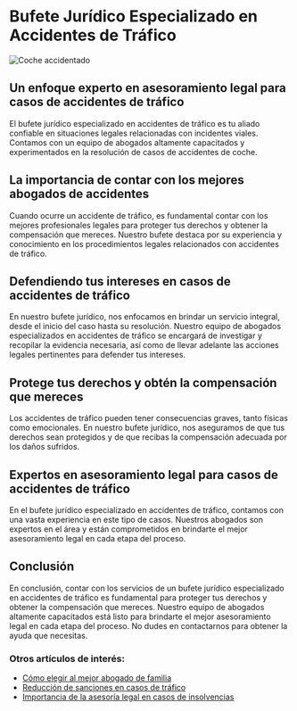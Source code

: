 # Bufete Jurídico Especializado en Accidentes de Tráfico

![Coche accidentado](https://images.coches.com/_vn_/kia/Sportage/c399cf1d98a95d24f8e8715dd0b13fb2.jpg)

## Un enfoque experto en asesoramiento legal para casos de accidentes de tráfico

El bufete jurídico especializado en accidentes de tráfico es tu aliado confiable en situaciones legales relacionadas con incidentes viales. Contamos con un equipo de abogados altamente capacitados y experimentados en la resolución de casos de accidentes de coche.

## La importancia de contar con los mejores abogados de accidentes

Cuando ocurre un accidente de tráfico, es fundamental contar con los mejores profesionales legales para proteger tus derechos y obtener la compensación que mereces. Nuestro bufete destaca por su experiencia y conocimiento en los procedimientos legales relacionados con accidentes de tráfico.

## Defendiendo tus intereses en casos de accidentes de tráfico

En nuestro bufete jurídico, nos enfocamos en brindar un servicio integral, desde el inicio del caso hasta su resolución. Nuestro equipo de abogados especializados en accidentes de tráfico se encargará de investigar y recopilar la evidencia necesaria, así como de llevar adelante las acciones legales pertinentes para defender tus intereses.

## Protege tus derechos y obtén la compensación que mereces

Los accidentes de tráfico pueden tener consecuencias graves, tanto físicas como emocionales. En nuestro bufete jurídico, nos aseguramos de que tus derechos sean protegidos y de que recibas la compensación adecuada por los daños sufridos.

## Expertos en asesoramiento legal para casos de accidentes de tráfico

En el bufete jurídico especializado en accidentes de tráfico, contamos con una vasta experiencia en este tipo de casos. Nuestros abogados son expertos en el área y están comprometidos en brindarte el mejor asesoramiento legal en cada etapa del proceso.

## Conclusión

En conclusión, contar con los servicios de un bufete jurídico especializado en accidentes de tráfico es fundamental para proteger tus derechos y obtener la compensación que mereces. Nuestro equipo de abogados altamente capacitados está listo para brindarte el mejor asesoramiento legal en cada etapa del proceso. No dudes en contactarnos para obtener la ayuda que necesitas.

### Otros artículos de interés:

- [Cómo elegir al mejor abogado de familia](/buenos-abogados-de-familia)
- [Reducción de sanciones en casos de tráfico](/abogados-de-trafico)
- [Importancia de la asesoría legal en casos de insolvencias](/abogado-especialista-en-insolvencias)